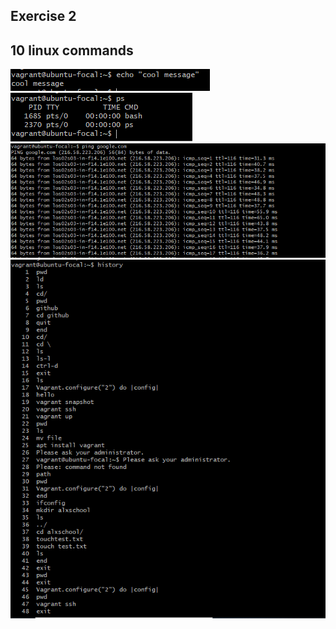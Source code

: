 ## Exercise 2
## 10 linux commands
![Echo](images2/linux%20command%201.PNG)
![Process](images2/linux%20command%202.PNG)
![ping](images2/linux%20command%203.PNG)
![history](images2/linux%20command%204.PNG)

